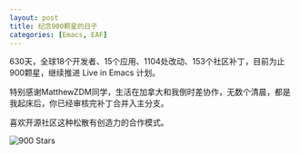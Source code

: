 ```yaml
---
layout: post
title: 纪念900颗星的日子
categories: [Emacs, EAF]
---
```


630天，全球18个开发者、15个应用、1104处改动、153个社区补丁，目前为止900颗星，继续推进 Live in Emacs 计划。

特别感谢MatthewZDM同学，生活在加拿大和我倒时差协作，无数个清晨，都是我起床后，你已经审核完补丁合并入主分支。

喜欢开源社区这种松散有创造力的合作模式。

![900 Stars]({{site.url}}/pics/900-stars/900-stars.png)
